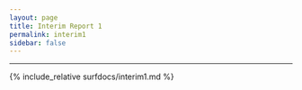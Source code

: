 ```yaml
---
layout: page
title: Interim Report 1
permalink: interim1
sidebar: false
---
```


---

{% include_relative surfdocs/interim1.md %}
